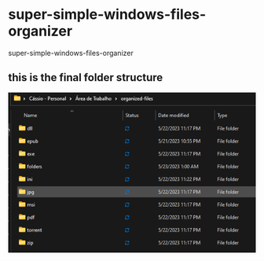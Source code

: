 # super-simple-windows-files-organizer
super-simple-windows-files-organizer

## this is the final folder structure
![](assets/organized-files.png)